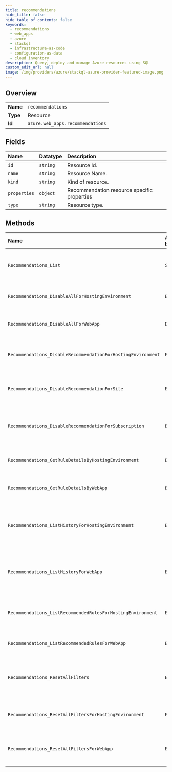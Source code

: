 ```yaml
---
title: recommendations
hide_title: false
hide_table_of_contents: false
keywords:
  - recommendations
  - web_apps
  - azure    
  - stackql
  - infrastructure-as-code
  - configuration-as-data
  - cloud inventory
description: Query, deploy and manage Azure resources using SQL
custom_edit_url: null
image: /img/providers/azure/stackql-azure-provider-featured-image.png
---
```

  
    

## Overview
<table><tbody>
<tr><td><b>Name</b></td><td><code>recommendations</code></td></tr>
<tr><td><b>Type</b></td><td>Resource</td></tr>
<tr><td><b>Id</b></td><td><code>azure.web_apps.recommendations</code></td></tr>
</tbody></table>

## Fields
| Name | Datatype | Description |
|:-----|:---------|:------------|
| `id` | `string` | Resource Id. |
| `name` | `string` | Resource Name. |
| `kind` | `string` | Kind of resource. |
| `properties` | `object` | Recommendation resource specific properties |
| `type` | `string` | Resource type. |
## Methods
| Name | Accessible by | Required Params | Description |
|:-----|:--------------|:----------------|:------------|
| `Recommendations_List` | `SELECT` | `subscriptionId` | Description for List all recommendations for a subscription. |
| `Recommendations_DisableAllForHostingEnvironment` | `EXEC` | `environmentName, hostingEnvironmentName, resourceGroupName, subscriptionId` | Description for Disable all recommendations for an app. |
| `Recommendations_DisableAllForWebApp` | `EXEC` | `resourceGroupName, siteName, subscriptionId` | Description for Disable all recommendations for an app. |
| `Recommendations_DisableRecommendationForHostingEnvironment` | `EXEC` | `environmentName, hostingEnvironmentName, name, resourceGroupName, subscriptionId` | Description for Disables the specific rule for a web site permanently. |
| `Recommendations_DisableRecommendationForSite` | `EXEC` | `name, resourceGroupName, siteName, subscriptionId` | Description for Disables the specific rule for a web site permanently. |
| `Recommendations_DisableRecommendationForSubscription` | `EXEC` | `name, subscriptionId` | Description for Disables the specified rule so it will not apply to a subscription in the future. |
| `Recommendations_GetRuleDetailsByHostingEnvironment` | `EXEC` | `hostingEnvironmentName, name, resourceGroupName, subscriptionId` | Description for Get a recommendation rule for an app. |
| `Recommendations_GetRuleDetailsByWebApp` | `EXEC` | `name, resourceGroupName, siteName, subscriptionId` | Description for Get a recommendation rule for an app. |
| `Recommendations_ListHistoryForHostingEnvironment` | `EXEC` | `hostingEnvironmentName, resourceGroupName, subscriptionId` | Description for Get past recommendations for an app, optionally specified by the time range. |
| `Recommendations_ListHistoryForWebApp` | `EXEC` | `resourceGroupName, siteName, subscriptionId` | Description for Get past recommendations for an app, optionally specified by the time range. |
| `Recommendations_ListRecommendedRulesForHostingEnvironment` | `EXEC` | `hostingEnvironmentName, resourceGroupName, subscriptionId` | Description for Get all recommendations for a hosting environment. |
| `Recommendations_ListRecommendedRulesForWebApp` | `EXEC` | `resourceGroupName, siteName, subscriptionId` | Description for Get all recommendations for an app. |
| `Recommendations_ResetAllFilters` | `EXEC` | `subscriptionId` | Description for Reset all recommendation opt-out settings for a subscription. |
| `Recommendations_ResetAllFiltersForHostingEnvironment` | `EXEC` | `environmentName, hostingEnvironmentName, resourceGroupName, subscriptionId` | Description for Reset all recommendation opt-out settings for an app. |
| `Recommendations_ResetAllFiltersForWebApp` | `EXEC` | `resourceGroupName, siteName, subscriptionId` | Description for Reset all recommendation opt-out settings for an app. |
